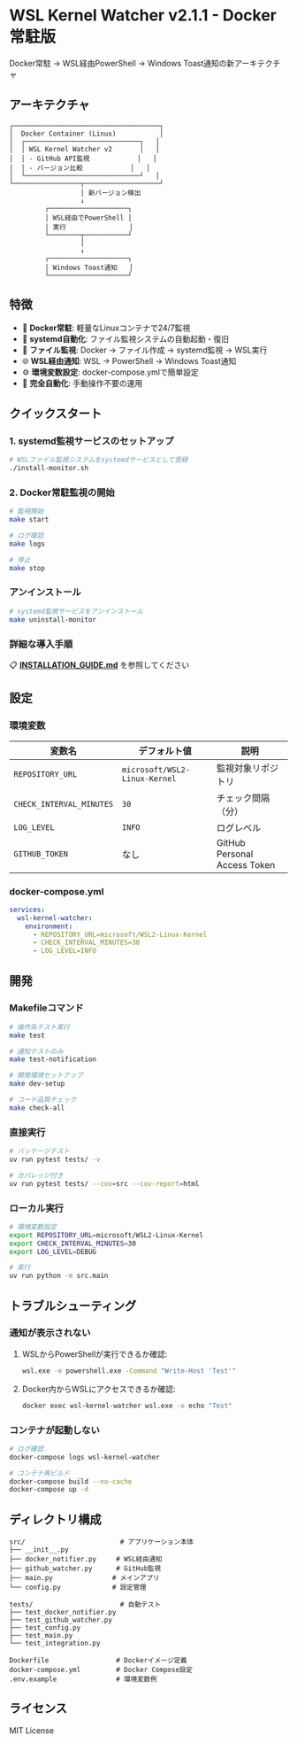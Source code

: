 # WSL Kernel Watcher v2.1.1 - Docker常駐版

Docker常駐 → WSL経由PowerShell → Windows Toast通知の新アーキテクチャ

## アーキテクチャ

```
┌─────────────────────────────────────┐
│  Docker Container (Linux)           │
│  ┌─────────────────────────────┐   │
│  │ WSL Kernel Watcher v2       │   │
│  │ - GitHub API監視            │   │
│  │ - バージョン比較            │   │
│  └─────────────────────────────┘   │
└─────────────────┬───────────────────┘
                  │ 新バージョン検出
                  ↓
         ┌────────────────────┐
         │ WSL経由でPowerShell │
         │ 実行                │
         └────────┬───────────┘
                  │
                  ↓
         ┌────────────────────┐
         │ Windows Toast通知   │
         └────────────────────┘
```

## 特徴

- 🐳 **Docker常駐**: 軽量なLinuxコンテナで24/7監視
- 🔔 **systemd自動化**: ファイル監視システムの自動起動・復旧
- 📝 **ファイル監視**: Docker → ファイル作成 → systemd監視 → WSL実行
- 🌐 **WSL経由通知**: WSL → PowerShell → Windows Toast通知
- ⚙️ **環境変数設定**: docker-compose.ymlで簡単設定
- 🔄 **完全自動化**: 手動操作不要の運用

## クイックスタート

### 1. systemd監視サービスのセットアップ
```bash
# WSLファイル監視システムをsystemdサービスとして登録
./install-monitor.sh
```

### 2. Docker常駐監視の開始
```bash
# 監視開始
make start

# ログ確認
make logs

# 停止
make stop
```

### アンインストール
```bash
# systemd監視サービスをアンインストール
make uninstall-monitor
```

### 詳細な導入手順
📋 **[INSTALLATION_GUIDE.md](docs/INSTALLATION_GUIDE.md)** を参照してください

## 設定

### 環境変数

| 変数名 | デフォルト値 | 説明 |
|--------|-------------|------|
| `REPOSITORY_URL` | `microsoft/WSL2-Linux-Kernel` | 監視対象リポジトリ |
| `CHECK_INTERVAL_MINUTES` | `30` | チェック間隔（分） |
| `LOG_LEVEL` | `INFO` | ログレベル |
| `GITHUB_TOKEN` | なし | GitHub Personal Access Token |

### docker-compose.yml

```yaml
services:
  wsl-kernel-watcher:
    environment:
      - REPOSITORY_URL=microsoft/WSL2-Linux-Kernel
      - CHECK_INTERVAL_MINUTES=30
      - LOG_LEVEL=INFO
```

## 開発

### Makefileコマンド

```bash
# 操作系テスト実行
make test

# 通知テストのみ
make test-notification

# 開発環境セットアップ
make dev-setup

# コード品質チェック
make check-all
```

### 直接実行

```bash
# パッケージテスト
uv run pytest tests/ -v

# カバレッジ付き
uv run pytest tests/ --cov=src --cov-report=html
```

### ローカル実行

```bash
# 環境変数設定
export REPOSITORY_URL=microsoft/WSL2-Linux-Kernel
export CHECK_INTERVAL_MINUTES=30
export LOG_LEVEL=DEBUG

# 実行
uv run python -m src.main
```

## トラブルシューティング

### 通知が表示されない

1. WSLからPowerShellが実行できるか確認:
   ```bash
   wsl.exe -e powershell.exe -Command "Write-Host 'Test'"
   ```

2. Docker内からWSLにアクセスできるか確認:
   ```bash
   docker exec wsl-kernel-watcher wsl.exe -e echo "Test"
   ```

### コンテナが起動しない

```bash
# ログ確認
docker-compose logs wsl-kernel-watcher

# コンテナ再ビルド
docker-compose build --no-cache
docker-compose up -d
```

## ディレクトリ構成

```
src/                        # アプリケーション本体
├── __init__.py
├── docker_notifier.py     # WSL経由通知
├── github_watcher.py      # GitHub監視
├── main.py               # メインアプリ
└── config.py             # 設定管理

tests/                      # 自動テスト
├── test_docker_notifier.py
├── test_github_watcher.py
├── test_config.py
├── test_main.py
└── test_integration.py

Dockerfile                 # Dockerイメージ定義
docker-compose.yml         # Docker Compose設定
.env.example               # 環境変数例
```

## ライセンス

MIT License
